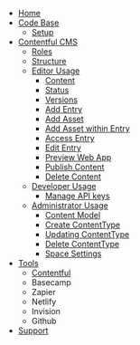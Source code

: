 - [Home](./Home)
- [Code Base](./Code-Base)
  - [Setup](./Setup)
- [Contentful CMS](./Contentful-CMS)
  - [Roles](./CMS-Roles)
  - [Structure](./CMS-Structure)
  - [Editor Usage](./CMS-Editor-Usage)
    - [Content](./CMS-Content)
    - [Status](./CMS-Status)
    - [Versions](./CMS-Versions)
    - [Add Entry](./CMS-Add-Entry)
    - [Add Asset](./CMS-Add-Asset)
    - [Add Asset within Entry](./CMS-Add-Asset-Within-Entry)
    - [Access Entry](./CMS-Access-Entry)
    - [Edit Entry](./CMS-Edit-Entry)
    - [Preview Web App](./CMS-Preview)
    - [Publish Content](./CMS-Publish-Content)
    - [Delete Content](./CMS-Delete-Entry)
  - [Developer Usage](./CMS-Developer-Usage)
    - [Manage API keys](./CMS-API)
  - [Administrator Usage](./CMS-Admin-Usage)
    - [Content Model](./CMS-Content-Model)
    - [Create ContentType](./CMS-Create-ContentType)
    - [Updating ContentType](./CMS-Updating-ContentType)
    - [Delete ContentType](./CMS-Delete-ContentType)
    - [Space Settings](./CMS-Space-Settings)
- [Tools](./Tools)
  - [Contentful](./Contentful-CMS)
  - Basecamp
  - Zapier
  - Netlify
  - Invision
  - Github
- [Support](./Support)
